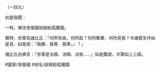 （一四九）

如是我聞：

一時，佛住舍衛國祇樹給孤獨園。

爾時，世尊告諸比丘：「何所有故，何所起？何所繫著，何所見我？令諸眾生作如是見、如是說：『我勝、我等、我卑。』？」

諸比丘白佛言：「世尊是法根、法眼、法依……」如是廣說，次第如上三經。

#國家/舍衛國
#地名/祇樹給孤獨園
